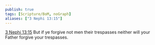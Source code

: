 ```yaml
---
publish: true
tags: [Scripture/BoM, noGraph]
aliases: ["3 Nephi 13:15"]
---
```

[3 Nephi 13:15](https://churchofjesuschrist.org/study/scriptures/bofm/3-ne/13?lang=eng&id=p15#p15) But if ye forgive not men their trespasses neither will your Father forgive your trespasses.

